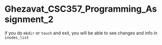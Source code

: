 # Ghezavat_CSC357_Programming_Assignment_2

if you do `mkdir` or `touch` and exit, you will be able to see changes and info in `inodes_list` 